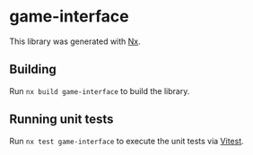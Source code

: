 # game-interface

This library was generated with [Nx](https://nx.dev).

## Building

Run `nx build game-interface` to build the library.

## Running unit tests

Run `nx test game-interface` to execute the unit tests via [Vitest](https://vitest.dev/).
